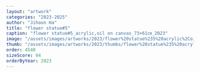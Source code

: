 ```yaml
---
layout: "artwork"
categories: "2023-2025"
author: "Jihoon Ha"
title: "flower statue#5"
caption: "flower statue#5_acrylic,oil on canvas_73×61㎝_2023"
image: "/assets/images/artworks/2023/flower%20statue%235%20acrylic%2Coil%20on%20canvas%2073x61cm%202023.jpg"
thumb: "/assets/images/artworks/2023/thumbs/flower%20statue%235%20acrylic%2Coil%20on%20canvas%2073x61cm%202023.jpg"
order: 4540
sizeScore: 04
orderByYear: 2023
---
```

